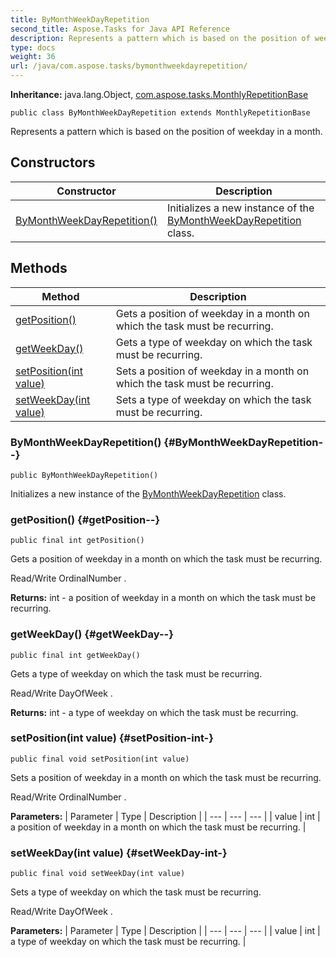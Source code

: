 ```yaml
---
title: ByMonthWeekDayRepetition
second_title: Aspose.Tasks for Java API Reference
description: Represents a pattern which is based on the position of weekday in a month.
type: docs
weight: 36
url: /java/com.aspose.tasks/bymonthweekdayrepetition/
---
```


**Inheritance:**
java.lang.Object, [com.aspose.tasks.MonthlyRepetitionBase](../../com.aspose.tasks/monthlyrepetitionbase)
```
public class ByMonthWeekDayRepetition extends MonthlyRepetitionBase
```

Represents a pattern which is based on the position of weekday in a month.
## Constructors

| Constructor | Description |
| --- | --- |
| [ByMonthWeekDayRepetition()](#ByMonthWeekDayRepetition--) | Initializes a new instance of the [ByMonthWeekDayRepetition](../../com.aspose.tasks/bymonthweekdayrepetition) class. |
## Methods

| Method | Description |
| --- | --- |
| [getPosition()](#getPosition--) | Gets a position of weekday in a month on which the task must be recurring. |
| [getWeekDay()](#getWeekDay--) | Gets a type of weekday on which the task must be recurring. |
| [setPosition(int value)](#setPosition-int-) | Sets a position of weekday in a month on which the task must be recurring. |
| [setWeekDay(int value)](#setWeekDay-int-) | Sets a type of weekday on which the task must be recurring. |
### ByMonthWeekDayRepetition() {#ByMonthWeekDayRepetition--}
```
public ByMonthWeekDayRepetition()
```


Initializes a new instance of the [ByMonthWeekDayRepetition](../../com.aspose.tasks/bymonthweekdayrepetition) class.

### getPosition() {#getPosition--}
```
public final int getPosition()
```


Gets a position of weekday in a month on which the task must be recurring.

Read/Write  OrdinalNumber .

**Returns:**
int - a position of weekday in a month on which the task must be recurring.
### getWeekDay() {#getWeekDay--}
```
public final int getWeekDay()
```


Gets a type of weekday on which the task must be recurring.

Read/Write  DayOfWeek .

**Returns:**
int - a type of weekday on which the task must be recurring.
### setPosition(int value) {#setPosition-int-}
```
public final void setPosition(int value)
```


Sets a position of weekday in a month on which the task must be recurring.

Read/Write  OrdinalNumber .

**Parameters:**
| Parameter | Type | Description |
| --- | --- | --- |
| value | int | a position of weekday in a month on which the task must be recurring. |

### setWeekDay(int value) {#setWeekDay-int-}
```
public final void setWeekDay(int value)
```


Sets a type of weekday on which the task must be recurring.

Read/Write  DayOfWeek .

**Parameters:**
| Parameter | Type | Description |
| --- | --- | --- |
| value | int | a type of weekday on which the task must be recurring. |

